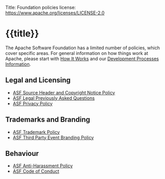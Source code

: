 Title:     Foundation policies
license: https://www.apache.org/licenses/LICENSE-2.0

# {{title}}

The Apache Software Foundation has a limited number of policies, which cover specific
areas. For general information on how things work at Apache, please start with 
[How It Works](../how-it-works.html) and our [Development Processes Information](/dev/).

## Legal and Licensing ##

 * [ASF Source Header and Copyright Notice Policy](/legal/src-headers.html)
 * [ASF Legal Previously Asked Questions](/legal/resolved.html)
 * [ASF Privacy Policy](privacy.html)

## Trademarks and Branding ##

 * [ASF Trademark Policy](/foundation/marks/)
 * [ASF Third Party Event Branding Policy](/foundation/marks/events.html)

## Behaviour ##

 * [ASF Anti-Harassment Policy](anti-harassment.html)
 * [ASF Code of Conduct](conduct.html)
